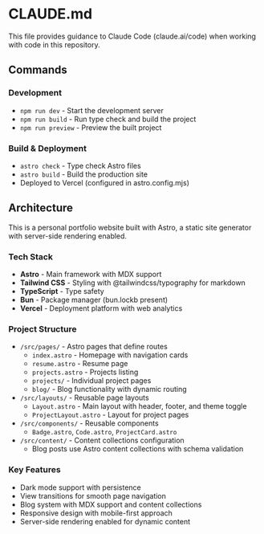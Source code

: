 # CLAUDE.md

This file provides guidance to Claude Code (claude.ai/code) when working with code in this repository.

## Commands

### Development

- `npm run dev` - Start the development server
- `npm run build` - Run type check and build the project
- `npm run preview` - Preview the built project

### Build & Deployment

- `astro check` - Type check Astro files
- `astro build` - Build the production site
- Deployed to Vercel (configured in astro.config.mjs)

## Architecture

This is a personal portfolio website built with Astro, a static site generator with server-side rendering enabled.

### Tech Stack

- **Astro** - Main framework with MDX support
- **Tailwind CSS** - Styling with @tailwindcss/typography for markdown
- **TypeScript** - Type safety
- **Bun** - Package manager (bun.lockb present)
- **Vercel** - Deployment platform with web analytics

### Project Structure

- `/src/pages/` - Astro pages that define routes
  - `index.astro` - Homepage with navigation cards
  - `resume.astro` - Resume page
  - `projects.astro` - Projects listing
  - `projects/` - Individual project pages
  - `blog/` - Blog functionality with dynamic routing
- `/src/layouts/` - Reusable page layouts
  - `Layout.astro` - Main layout with header, footer, and theme toggle
  - `ProjectLayout.astro` - Layout for project pages
- `/src/components/` - Reusable components
  - `Badge.astro`, `Code.astro`, `ProjectCard.astro`
- `/src/content/` - Content collections configuration
  - Blog posts use Astro content collections with schema validation

### Key Features

- Dark mode support with persistence
- View transitions for smooth page navigation
- Blog system with MDX support and content collections
- Responsive design with mobile-first approach
- Server-side rendering enabled for dynamic content
